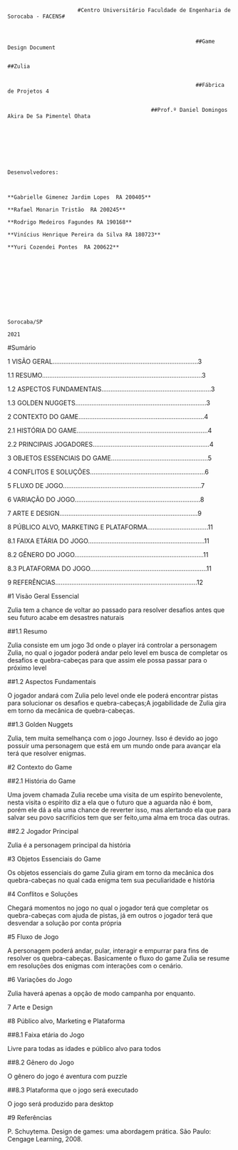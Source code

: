                           #Centro Universitário Faculdade de Engenharia de Sorocaba - FACENS#



                                                               ##Game Design Document

                                                                      ##Zulia


                                                               ##Fábrica de Projetos 4


                                                 ##Prof.º Daniel Domingos Akira De Sa Pimentel Ohata







                                                                                                             Desenvolvedores:


                                                                                                **Gabrielle Gimenez Jardim Lopes  RA 200405**
                                                                                                **Rafael Monarin Tristão  RA 200245**
                                                                                                **Rodrigo Medeiros Fagundes RA 190168**
                                                                                                **Vinícius Henrique Pereira da Silva RA 180723**
                                                                                                **Yuri Cozendei Pontes  RA 200622**










                                                                                Sorocaba/SP
                                                                                    2021



#Sumário

1  VISÃO GERAL……………………………………………………………………...3

1.1	RESUMO……………………………………………………………………………..3

1.2	ASPECTOS FUNDAMENTAIS…………………………………………………….3

1.3	GOLDEN NUGGETS……………………………………………………………….3

2 CONTEXTO DO GAME…………………………………………………………….4

2.1	HISTÓRIA DO GAME……………………………………………………………....4

2.2	PRINCIPAIS JOGADORES………………………………………………………..4

3	OBJETOS ESSENCIAIS DO GAME……………………………………………...5

4	CONFLITOS E SOLUÇÕES……………………………………………………….6

5	FLUXO DE JOGO…………………………………………………………………..7

6	VARIAÇÃO DO JOGO…………………………………………………………….8

7	ARTE E DESIGN…………………………………………………………………..9

8	PÚBLICO ALVO, MARKETING E PLATAFORMA…………………………….11

8.1	FAIXA ETÁRIA DO JOGO………………………………………………………..11

8.2	GÊNERO DO JOGO………………………………………………………………11

8.3 	PLATAFORMA DO JOGO………………………………………………………..11

9	REFERÊNCIAS…………………………………………………………………….12


#1 Visão Geral Essencial

Zulia tem a chance de voltar ao passado para resolver  desafios antes que seu futuro acabe em desastres naturais

##1.1 Resumo	

Zulia consiste em um jogo 3d onde o player irá controlar a personagem Zulia, no qual o jogador poderá andar pelo level em busca de completar os desafios e  quebra-cabeças para que assim ele possa passar para o próximo level

##1.2 Aspectos Fundamentais

O jogador  andará com Zulia  pelo level onde ele poderá encontrar pistas para solucionar os desafios e quebra-cabeças;A jogabilidade de Zulia gira em torno  da mecânica  de quebra-cabeças.

##1.3 Golden Nuggets

Zulia, tem muita semelhança com o jogo  Journey. Isso é devido ao jogo possuir uma personagem  que está em um mundo  onde para avançar  ela terá que resolver enigmas.

#2 Contexto do Game

##2.1 História do Game

Uma jovem chamada Zulia recebe uma visita de um espírito benevolente, nesta visita o espírito diz a ela que o futuro que  a aguarda não é bom, porém ele dá a ela uma chance de reverter  isso, mas alertando ela que para salvar seu povo sacrifícios tem que ser feito,uma alma em troca das outras.

##2.2 Jogador Principal

Zulia é a personagem principal da história

#3 Objetos Essenciais do Game

Os objetos essenciais do game Zulia giram em torno da mecânica dos quebra-cabeças no qual cada enigma tem sua peculiaridade e história 

#4 Conflitos e Soluções

Chegará momentos no jogo no qual o jogador terá que completar os quebra-cabeças  com ajuda de pistas, já em outros  o jogador terá que desvendar a solução por conta própria 

#5 Fluxo de Jogo
 
A personagem poderá andar, pular, interagir e empurrar para fins de resolver os quebra-cabeças. Basicamente o fluxo do game Zulia se resume em resoluções dos enigmas com interações com o cenário.

#6 Variações do Jogo

Zulia haverá apenas a opção de modo campanha por enquanto.

7 Arte e Design 

#8 Público alvo, Marketing e Plataforma

##8.1 Faixa etária do Jogo

Livre para todas as idades e público alvo para todos  

##8.2 Gênero do Jogo

O  gênero do jogo é aventura com puzzle

##8.3 Plataforma que o jogo será executado

O jogo será produzido para desktop

#9 Referências

P. Schuytema. Design de games: uma abordagem prática. São Paulo: Cengage Learning, 2008.
